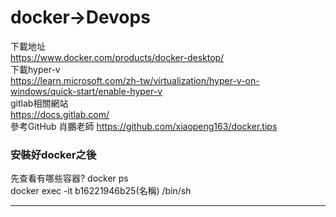 # docker->Devops
下載地址  
https://www.docker.com/products/docker-desktop/  
下載hyper-v  
https://learn.microsoft.com/zh-tw/virtualization/hyper-v-on-windows/quick-start/enable-hyper-v  
gitlab相關網站  
https://docs.gitlab.com/  
參考GitHub 肖鵬老師
https://github.com/xiaopeng163/docker.tips
### 安裝好docker之後  
先查看有哪些容器? docker ps   
docker exec -it b16221946b25(名稱) /bin/sh  
- - -
